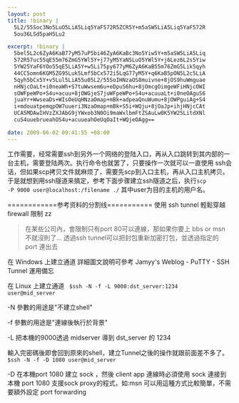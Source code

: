 ```yaml
--- 
layout: post
title: !binary |
  5L2/55Soc3No5LuO5LiA5Liq5YaF572R5ZCR5Y+m5aSW5LiA5Liq5YaF572R
  5ou36LSd5paH5Lu2

excerpt: !binary |
  5bel5L2c6ZyA6KaB77yM57uP5bi46ZyA6KaBc3No5Yiw5Y+m5aSW5LiA5Liq
  572R57uc55qE55m76ZmG5YWl5Y+j77yM5YaN5LuO5YWl5Y+j6Lez6L2s5Yiw
  5YW25YaF6YOo55qE5LiA5Y+w5Li75py677yM6ZyA6KaB55m76ZmG5Lik5qyh
  44CC5omn6KGM5ZG95Luk5Lmf5bCx572i5LqG77yM5Y+q6KaB5pON5L2c5LiA
  5qyh5bCx5Y+v5Lul5LiA55u05L2/55SoIHNzaOS8muivne+8jOS9huWmguae
  nHNjcOaLt+i0neaWh+S7tuWwsem6u+eDpuS6hu+8jOmcgOimgeWFiHNjcOWI
  sOWFpeWPo+S4u+acuu+8jOWGjeS7juWFpeWPo+S4u+acuuaLt+i0neOAguS6
  juaYr+WwseaDs+WIsOeUqHNzaOmap+mBk+adpeaQnuWumu+8jOWPguiAg+S4
  i+mdouatpemqpOW7uueri3NzaOmap+mBk+S5i+WQju+8jOaJp+ihjHNjcCAt
  UCA5MDAwIHVzZXJAbG9jYWxob3N0Oi9maWxlbmFtZSAuLw0K5YW25LitdXNl
  cuS4uuebrueahOS4u+acuueahOeUqOaIt+WQjeOAgg==

date: 2009-06-02 09:41:55 +08:00
---
```

工作需要，经常需要ssh到另外一个网络的登陆入口，再从入口跳转到其内部的一台主机，需要登陆两次。执行命令也就罢了，只要操作一次就可以一直使用 ssh会话，但如果scp拷贝文件就麻烦了，需要先scp到入口主机，再从入口主机拷贝。于是就想到用ssh隧道来搞定，参考下面步骤建立ssh隧道之后，执行<code>scp -P 9000 user@localhost:/filename ./</code>
其中user为目的主机的用户名。

============参考资料的分割线===========<!--more-->
使用 ssh tunnel 輕鬆穿越 firewall 限制 zz

> 在某些公司內，會限制只有port 80可以連線，那如果你要上 bbs or msn 不就沒則了...
透過ssh tunnel可以把封包重新加密打包，並透過指定的 port 連出去

在 Windows 上建立通道
詳細圖文說明可參考 Jamyy's Weblog - PuTTY - SSH Tunnel 運用備忘

在 Linux 上建立通道
<code>
$ssh -N -f -L 9000:dst_server:1234 user@mid_server</code>

-N 參數的用途是"不建立shell"

-f 參數的用途是"連線後執行於背景"

-L 把本機的9000透過 midserver 導到 dst_server 的 1234

輸入完密碼後即會回到原來的shell，建立Tunnel之後的操作就跟前面差不多了。
<code>
$ssh -N -f -D 1080 user@mid_server</code>

-D 在本機port 1080 建立 sock ，然後 client app 連線時必須使用 sock 連接到本機 port 1080
支援sock proxy的程式，如:msn 可以用這種方式比較簡單，不需要額外設定 port forwarding
